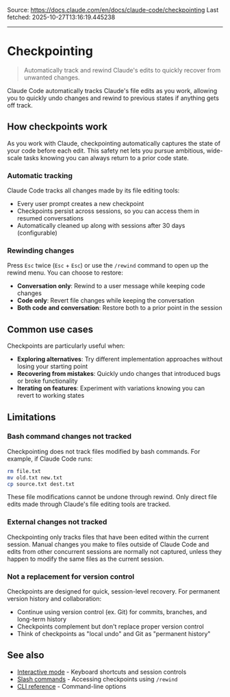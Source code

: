 Source: https://docs.claude.com/en/docs/claude-code/checkpointing
Last fetched: 2025-10-27T13:16:19.445238

---

# Checkpointing

> Automatically track and rewind Claude's edits to quickly recover from unwanted changes.

Claude Code automatically tracks Claude's file edits as you work, allowing you to quickly undo changes and rewind to previous states if anything gets off track.

## How checkpoints work

As you work with Claude, checkpointing automatically captures the state of your code before each edit. This safety net lets you pursue ambitious, wide-scale tasks knowing you can always return to a prior code state.

### Automatic tracking

Claude Code tracks all changes made by its file editing tools:

* Every user prompt creates a new checkpoint
* Checkpoints persist across sessions, so you can access them in resumed conversations
* Automatically cleaned up along with sessions after 30 days (configurable)

### Rewinding changes

Press `Esc` twice (`Esc` + `Esc`) or use the `/rewind` command to open up the rewind menu. You can choose to restore:

* **Conversation only**: Rewind to a user message while keeping code changes
* **Code only**: Revert file changes while keeping the conversation
* **Both code and conversation**: Restore both to a prior point in the session

## Common use cases

Checkpoints are particularly useful when:

* **Exploring alternatives**: Try different implementation approaches without losing your starting point
* **Recovering from mistakes**: Quickly undo changes that introduced bugs or broke functionality
* **Iterating on features**: Experiment with variations knowing you can revert to working states

## Limitations

### Bash command changes not tracked

Checkpointing does not track files modified by bash commands. For example, if Claude Code runs:

```bash  theme={null}
rm file.txt
mv old.txt new.txt
cp source.txt dest.txt
```

These file modifications cannot be undone through rewind. Only direct file edits made through Claude's file editing tools are tracked.

### External changes not tracked

Checkpointing only tracks files that have been edited within the current session. Manual changes you make to files outside of Claude Code and edits from other concurrent sessions are normally not captured, unless they happen to modify the same files as the current session.

### Not a replacement for version control

Checkpoints are designed for quick, session-level recovery. For permanent version history and collaboration:

* Continue using version control (ex. Git) for commits, branches, and long-term history
* Checkpoints complement but don't replace proper version control
* Think of checkpoints as "local undo" and Git as "permanent history"

## See also

* [Interactive mode](/en/docs/claude-code/interactive-mode) - Keyboard shortcuts and session controls
* [Slash commands](/en/docs/claude-code/slash-commands) - Accessing checkpoints using `/rewind`
* [CLI reference](/en/docs/claude-code/cli-reference) - Command-line options